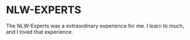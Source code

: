 # NLW-EXPERTS
The NLW-Experts was a extraordinary experience for me. I learn to much, and I loved that experience.

